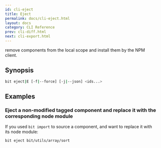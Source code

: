 ```yaml
---
id: cli-eject
title: Eject
permalink: docs/cli-eject.html
layout: docs
category: CLI Reference
prev: cli-diff.html
next: cli-export.html
---
```

remove components from the local scope and install them by the NPM client.

## Synopsis

```bash
bit eject|E [-f|--force] [-j|--json] <ids...>
```

## Examples

### Eject a non-modified tagged component and replace it with the corresponding node module

If you used `bit import` to source a component, and want to replace it with its node module:

```bash
bit eject bit/utils/array/sort
```
